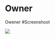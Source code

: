 # Owner
Owener
#Screenshoot


![](https://github.com/nurchulis/Owner/blob/master/WhatsApp%20Video%202019-01-02%20at%2021.34.44.gif)